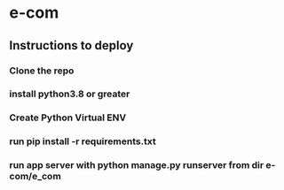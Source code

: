 # e-com

## Instructions to deploy

### Clone the repo
### install python3.8 or greater
### Create Python Virtual ENV
### run pip install -r requirements.txt
### run app server with python manage.py runserver from dir e-com/e_com
